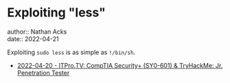 # Exploiting "less"

author:: Nathan Acks  
date:: 2022-04-21

Exploiting `sudo less` is as simple as `!/bin/sh`.

* [2022-04-20 - ITPro.TV: CompTIA Security+ (SY0-601) & TryHackMe: Jr. Penetration Tester](../log/2022-04-20-itprotv-comptia-security-plus-and-tryhackme-jr-penetration-tester.md)
